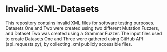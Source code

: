 # Invalid-XML-Datasets
This repository contains invalid XML files for software testing purposes. Datasets One and Two were created using two different Mutation Fuzzers, and Dataset Two was created using a Grammar Fuzzer.  The input files used to create Datasets One and Three were gathered using GitHub API (api_requests.py), by collecting .xml publicly accessible files.
